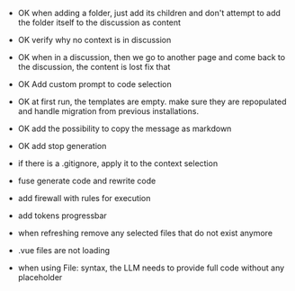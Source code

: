 - OK when adding a folder, just add its children and don't attempt to add the folder itself to the discussion as content
- OK verify why no context is in discussion
- OK when in a discussion, then we go to another page and come back to the discussion, the content is lost fix that
- OK Add custom prompt to code selection
- OK at first run, the templates are empty. make sure they are repopulated and handle migration from previous installations.
- OK add the possibility to copy the message as markdown
- OK add stop generation

- if there is a .gitignore, apply it to the context selection
- fuse generate code and rewrite code
- add firewall with rules for execution
- add tokens progressbar
- when refreshing remove any selected files that do not exist anymore
- .vue files are not loading
- when using File: syntax, the LLM needs to provide full code without any placeholder
